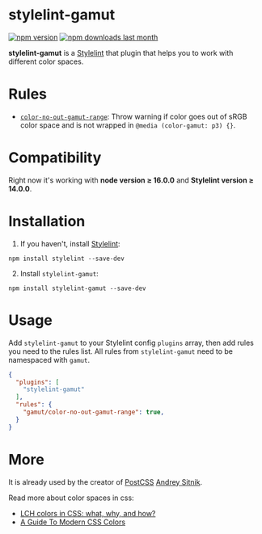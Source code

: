 # stylelint-gamut

[![npm version][npm-version-img]][npm] [![npm downloads last month][npm-downloads-img]][npm]

**stylelint-gamut** is a [Stylelint] that plugin that helps you to work with different color spaces.

# Rules

* [`color-no-out-gamut-range`](./src/README.md): Throw warning if color goes out of sRGB color space and is not wrapped in `@media (color-gamut: p3) {}`.

# Compatibility

Right now it's working with **node version ≥ 16.0.0** and **Stylelint version ≥ 14.0.0**.

# Installation

1. If you haven't, install [Stylelint]:

```
npm install stylelint --save-dev
```

2.  Install `stylelint-gamut`:

```
npm install stylelint-gamut --save-dev
```

# Usage

Add `stylelint-gamut` to your Stylelint config `plugins` array, then add rules you need to the rules list. All rules from `stylelint-gamut` need to be namespaced with `gamut`.

```json
{
  "plugins": [
    "stylelint-gamut"
  ],
  "rules": {
    "gamut/color-no-out-gamut-range": true,
  }
}
```

# More
It is already used by the creator of [PostCSS] [Andrey Sitnik].

Read more about color spaces in css:
- [LCH colors in CSS: what, why, and how?](https://lea.verou.me/2020/04/lch-colors-in-css-what-why-and-how/)
- [A Guide To Modern CSS Colors](https://www.smashingmagazine.com/2021/11/guide-modern-css-colors/)

[Stylelint]: https://stylelint.io/
[npm-version-img]: https://img.shields.io/npm/v/stylelint-gamut.svg
[npm-downloads-img]: https://img.shields.io/npm/dm/stylelint-gamut.svg
[npm]: https://www.npmjs.com/package/stylelint-gamut
[PostCSS]: https://github.com/postcss/postcss
[Andrey Sitnik]: https://github.com/ai
